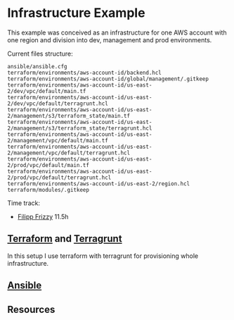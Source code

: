 # Infrastructure Example
This example was conceived as an infrastructure for one AWS account with one region and division into dev, management and prod environments.

Current files structure:
```
ansible/ansible.cfg
terraform/environments/aws-account-id/backend.hcl
terraform/environments/aws-account-id/global/management/.gitkeep
terraform/environments/aws-account-id/us-east-2/dev/vpc/default/main.tf
terraform/environments/aws-account-id/us-east-2/dev/vpc/default/terragrunt.hcl
terraform/environments/aws-account-id/us-east-2/management/s3/terraform_state/main.tf
terraform/environments/aws-account-id/us-east-2/management/s3/terraform_state/terragrunt.hcl
terraform/environments/aws-account-id/us-east-2/management/vpc/default/main.tf
terraform/environments/aws-account-id/us-east-2/management/vpc/default/terragrunt.hcl
terraform/environments/aws-account-id/us-east-2/prod/vpc/default/main.tf
terraform/environments/aws-account-id/us-east-2/prod/vpc/default/terragrunt.hcl
terraform/environments/aws-account-id/us-east-2/region.hcl
terraform/modules/.gitkeep
```

Time track:
- [Filipp Frizzy](https://github.com/Friz-zy/) 11.5h

## [Terraform](https://www.terraform.io/) and [Terragrunt](https://terragrunt.gruntwork.io)
In this setup I use terraform with terragrunt for provisioning whole infrastructure.

## [Ansible](https://www.ansible.com/)

## Resources

